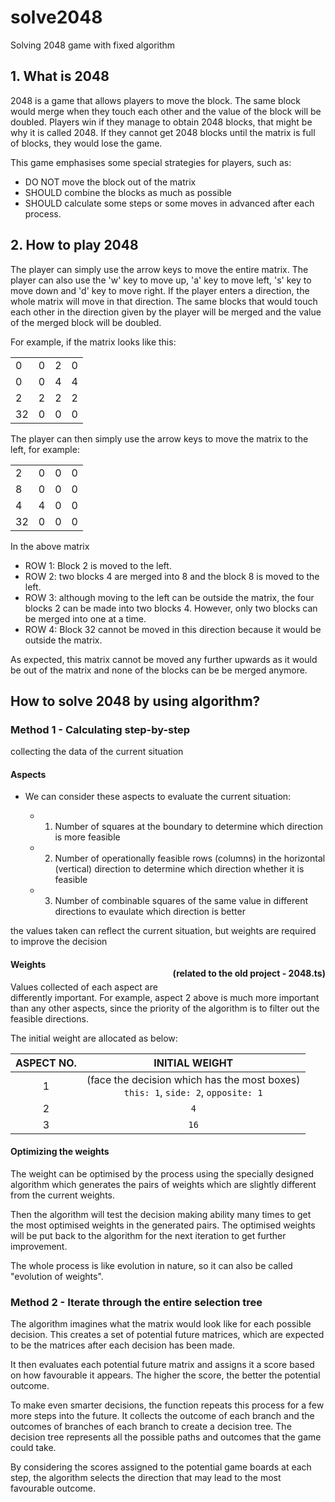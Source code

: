 <!-- <style>
    .matrix-2048{
        border-collapse: collapse;
        
    }
    .matrix-2048 tr{
        width: 64px;
    }

    .matrix-2048 td{
        border: 2px solid grey;
        width: 48px;
        height: 48px;
        padding: 0;
        text-align: center;
        font-weight: bold;
    }

    h1, h2, h3, h4, h5 {
        border-bottom: 2px solid grey !important;
        width: 100%
    }
</style> -->

# solve2048
Solving 2048 game with fixed algorithm

## 1. What is 2048

2048 is a game that allows players to move the block. The same block would merge when they touch each other and the value of the block will be doubled. Players win if they manage to obtain 2048 blocks, that might be why it is called 2048. If they cannot get 2048 blocks until the matrix is full of blocks, they would lose the game.

This game emphasises some special strategies for players, such as:
- DO NOT move the block out of the matrix
- SHOULD combine the blocks as much as possible
- SHOULD calculate some steps or some moves in advanced after each process.

## 2. How to play 2048

The player can simply use the arrow keys to move the entire matrix. The player can also use the 'w' key to move up, 'a' key to move left, 's' key to move down and 'd' key to move right. If the player enters a direction, the whole matrix will move in that direction. The same blocks that would touch each other in the direction given by the player will be merged and the value of the merged block will be doubled.

For example, if the matrix looks like this:

<table class="matrix-2048">
<tr><td>0</td><td>0</td><td>2</td><td>0</td></tr>
<tr><td>0</td><td>0</td><td>4</td><td>4</td></tr>
<tr><td>2</td><td>2</td><td>2</td><td>2</td></tr>
<tr><td>32</td><td>0</td><td>0</td><td>0</td></tr>
</table>

The player can then simply use the arrow keys to move the matrix to the left, for example:



<table class="matrix-2048">
<tr><td>2</td><td>0</td><td>0</td><td>0</td></tr>
<tr><td>8</td><td>0</td><td>0</td><td>0</td></tr>
<tr><td>4</td><td>4</td><td>0</td><td>0</td></tr>
<tr><td>32</td><td>0</td><td>0</td><td>0</td></tr>
</table>

In the above matrix
- ROW 1: Block 2 is moved to the left.
- ROW 2: two blocks 4 are merged into 8 and the block 8 is moved to the left.
- ROW 3: although moving to the left can be outside the matrix, the four blocks 2 can be made into two blocks 4. However, only two blocks can be merged into one at a time.
- ROW 4: Block 32 cannot be moved in this direction because it would be outside the matrix.

As expected, this matrix cannot be moved any further upwards as it would be out of the matrix and none of the blocks can be be merged anymore.

## How to solve 2048 by using algorithm?

### Method 1 - Calculating step-by-step

collecting the data of the current situation

#### Aspects

- We can consider these aspects to evaluate the current situation:

    - 1. Number of squares at the boundary
        to determine which direction is more feasible
    - 2. Number of operationally feasible rows (columns) in the horizontal (vertical) direction
        to determine which direction whether it is feasible
    - 3. Number of combinable squares of the same value in different directions
        to evaulate which direction is better

the values taken can reflect the current situation, but weights are required to improve the decision

#### Weights <p style="float:right">(related to the old project - 2048.ts)</p>

Values collected of each aspect are differently important. For example, aspect 2 above is much more important than any other aspects, since the priority of the algorithm is to filter out the feasible directions.

The initial weight are allocated as below:

| ASPECT NO. | INITIAL WEIGHT |
|:---:|:---:|
|1|(face the decision which has the most boxes) <br> `this: 1`, `side: 2`, `opposite: 1` |
|2| `4` |
|3| `16` |

#### Optimizing the weights

The weight can be optimised by the process using the specially designed algorithm which generates the pairs of weights which are slightly different from the current weights. 

Then the algorithm will test the decision making ability many times to get the most optimised weights in the generated pairs. The optimised weights will be put back to the algorithm for the next iteration to get further improvement.

The whole process is like evolution in nature, so it can also be called "evolution of weights".

### Method 2 - Iterate through the entire selection tree

The algorithm imagines what the matrix would look like for each possible decision. This creates a set of potential future matrices, which are expected to be the matrices after each decision has been made.

It then evaluates each potential future matrix and assigns it a score based on how favourable it appears. The higher the score, the better the potential outcome.

To make even smarter decisions, the function repeats this process for a few more steps into the future. It collects the outcome of each branch and the outcomes of branches of each branch to create a decision tree. The decision tree represents all the possible paths and outcomes that the game could take.

By considering the scores assigned to the potential game boards at each step, the algorithm selects the direction that may lead to the most favourable outcome.

